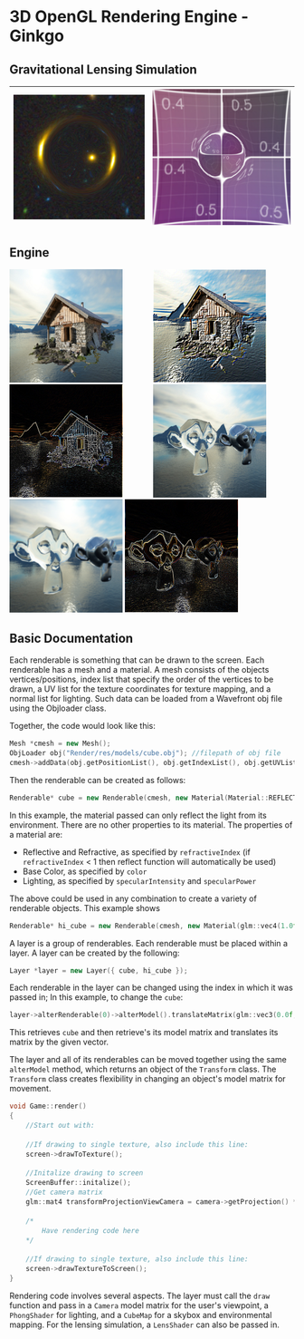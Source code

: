 # 3D OpenGL Rendering Engine - Ginkgo

## Gravitational Lensing Simulation

| ![](https://raw.githubusercontent.com/adharsh/Render/master/Render/Render/examples/Lensing1.png) | ![](https://raw.githubusercontent.com/adharsh/Render/master/Render/Render/examples/Lensing2.png) |
| --- | --- |

## Engine

<img src="https://raw.githubusercontent.com/adharsh/Render/master/Render/Render/examples/Chalet.bmp" alt="Drawing" style="width: 200px; height:200px;  padding-right: 50px;"/>
<img src="https://raw.githubusercontent.com/adharsh/Render/master/Render/Render/examples/Chalet-Emboss.bmp" alt="Drawing" style="width: 200px; height:200px"/>
<img src="https://raw.githubusercontent.com/adharsh/Render/master/Render/Render/examples/Chalet-EdgeDetection.bmp" alt="Drawing" style="width: 200px; height:200px;  padding-right: 50px;"/>
<img src="https://raw.githubusercontent.com/adharsh/Render/master/Render/Render/examples/Monkeys.bmp" alt="Drawing" style="width: 200px; height:200px"/>
<img src="https://raw.githubusercontent.com/adharsh/Render/master/Render/Render/examples/Monkey-GaussianBlur.bmp
" alt="Drawing" style="width: 200px; height:200px"/>
<img src="https://raw.githubusercontent.com/adharsh/Render/master/Render/Render/examples/Monkey-EdgeDetection.bmp" alt="Drawing" style="width: 200px; height:200px"/>

## Basic Documentation

Each renderable is something that can be drawn to the screen.
Each renderable has a mesh and a material.
A mesh consists of the objects vertices/positions, index list that specify the order of the vertices to be drawn, a UV list for the texture coordinates for texture mapping, and a normal list for lighting.
Such data can be loaded from a Wavefront obj file using the Objloader class.

Together, the code would look like this:
```c++
Mesh *cmesh = new Mesh();
ObjLoader obj("Render/res/models/cube.obj"); //filepath of obj file
cmesh->addData(obj.getPositionList(), obj.getIndexList(), obj.getUVList(), obj.getNormalList());
```

Then the renderable can be created as follows:
```c++
Renderable* cube = new Renderable(cmesh, new Material(Material::REFLECT));
```
In this example, the material passed can only reflect the light from its environment. There are no other properties to its material.
The properties of a material are:

- Reflective and Refractive, as specified by `refractiveIndex` (if `refractiveIndex` < 1 then reflect function will automatically be used)
- Base Color, as specified by `color`
- Lighting, as specified by `specularIntensity` and `specularPower`

The above could be used in any combination to create a variety of renderable objects.
This example shows 
```c++
Renderable* hi_cube = new Renderable(cmesh, new Material(glm::vec4(1.0f, 1.0f, 1.0f, 1.0f), new Texture("Render/res/textures/Hi.png")));
```

A layer is a group of renderables.
Each renderable must be placed within a layer.
A layer can be created by the following: 
```c++
Layer *layer = new Layer({ cube, hi_cube });
```
Each renderable in the layer can be changed using the index in which it was passed in;
In this example, to change the `cube`:
```c++
layer->alterRenderable(0)->alterModel().translateMatrix(glm::vec3(0.0f, -1.0f, -3.0f));
```
This retrieves `cube` and then retrieve's its model matrix and translates its matrix by the given vector.

The layer and all of its renderables can be moved together using the same `alterModel` method, which returns an object of the `Transform` class. The `Transform` class creates flexibility in changing an object's model matrix for movement. 

```c++
void Game::render()				
{	
	//Start out with:			
	
	//If drawing to single texture, also include this line:
	screen->drawToTexture();

	//Initalize drawing to screen	
	ScreenBuffer::initalize();	
	//Get camera matrix
	glm::mat4 transformProjectionViewCamera = camera->getProjection() * camera->getView() * camera->getCameraPositionTranslation();

	/*
		Have rendering code here
	*/

	//If drawing to single texture, also include this line:
	screen->drawTextureToScreen();
}
```


Rendering code involves several aspects. The layer must call the `draw` function and pass in a `Camera` model matrix for the user's viewpoint, a `PhongShader` for lighting, and a `CubeMap` for a skybox and environmental mapping. For the lensing simulation, a `LensShader` can also be passed in.